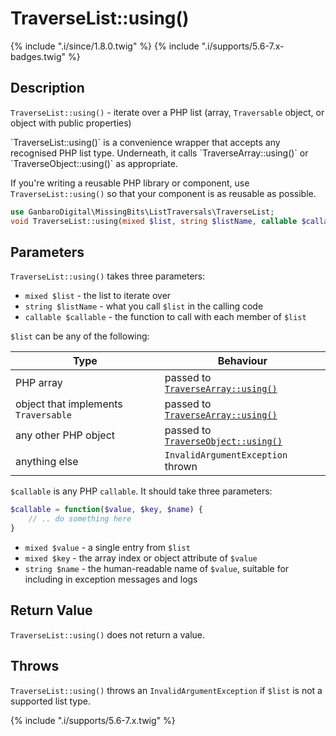 # TraverseList::using()

{% include ".i/since/1.8.0.twig" %}
{% include ".i/supports/5.6-7.x-badges.twig" %}

## Description

`TraverseList::using()` - iterate over a PHP list (array, `Traversable` object, or object with public properties)

<div class="callout info" markdown="1">
`TraverseList::using()` is a convenience wrapper that accepts any recognised PHP list type. Underneath, it calls `TraverseArray::using()` or `TraverseObject::using()` as appropriate.

If you're writing a reusable PHP library or component, use `TraverseList::using()` so that your component is as reusable as possible.
</div>

```php
use GanbaroDigital\MissingBits\ListTraversals\TraverseList;
void TraverseList::using(mixed $list, string $listName, callable $callable);
```

## Parameters

`TraverseList::using()` takes three parameters:

* `mixed $list` - the list to iterate over
* `string $listName` - what you call `$list` in the calling code
* `callable $callable` - the function to call with each member of `$list`

`$list` can be any of the following:

Type | Behaviour
-----|----------
PHP array | passed to [`TraverseArray::using()`](TraverseArray.using.html)
object that implements `Traversable` | passed to [`TraverseArray::using()`](TraverseArray.using.html)
any other PHP object | passed to [`TraverseObject::using()`](TraverseObject.using.html)
anything else | `InvalidArgumentException` thrown

`$callable` is any PHP `callable`. It should take three parameters:

```php
$callable = function($value, $key, $name) {
    // .. do something here
}
```

* `mixed $value` - a single entry from `$list`
* `mixed $key` - the array index or object attribute of `$value`
* `string $name` - the human-readable name of `$value`, suitable for including in exception messages and logs

## Return Value

`TraverseList::using()` does not return a value.

## Throws

`TraverseList::using()` throws an `InvalidArgumentException` if `$list` is not a supported list type.

{% include ".i/supports/5.6-7.x.twig" %}
